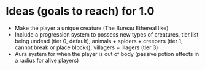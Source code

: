 # Ideas (goals to reach) for 1.0

- Make the player a unique creature (The Bureau Ethereal like)
- Include a progression system to possess new types of creatures, tier list being undead (tier 0, default), animals + spiders + creepers (tier 1, cannot break or place blocks), villagers + illagers (tier 3)
- Aura system for when the player is out of body (passive potion effects in a radius for alive players)